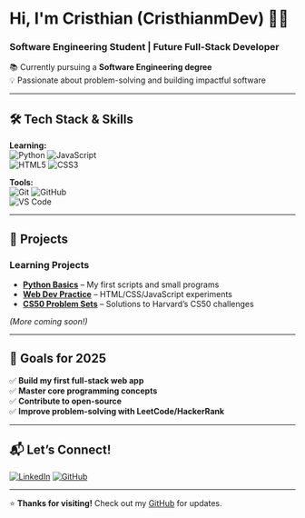 # **Hi, I'm Cristhian  (CristhianmDev)** 👨‍💻  
### **Software Engineering Student | Future Full-Stack Developer**  

📚 Currently pursuing a **Software Engineering degree**  
💡 Passionate about problem-solving and building impactful software  

---

## **🛠️ Tech Stack & Skills**  

**Learning:**  
<img src="https://img.shields.io/badge/Python-3776AB?style=flat&logo=python&logoColor=white" alt="Python" /> <img src="https://img.shields.io/badge/JavaScript-F7DF1E?style=flat&logo=javascript&logoColor=black" alt="JavaScript" />  
<img src="https://img.shields.io/badge/HTML5-E34F26?style=flat&logo=html5&logoColor=white" alt="HTML5" /> <img src="https://img.shields.io/badge/CSS3-1572B6?style=flat&logo=css3&logoColor=white" alt="CSS3" />  

**Tools:**  
<img src="https://img.shields.io/badge/Git-F05032?style=flat&logo=git&logoColor=white" alt="Git" /> <img src="https://img.shields.io/badge/GitHub-181717?style=flat&logo=github&logoColor=white" alt="GitHub" />  
<img src="https://img.shields.io/badge/VS_Code-007ACC?style=flat&logo=visual-studio-code&logoColor=white" alt="VS Code" />  

---

## **📂 Projects**  

### **Learning Projects**  
- [**Python Basics**](https://github.com/muchero/CristhianmDev) – My first scripts and small programs  
- [**Web Dev Practice**](https://github.com/muchero/web-dev-practice) – HTML/CSS/JavaScript experiments  
- [**CS50 Problem Sets**](https://github.com/muchero/CS50) – Solutions to Harvard’s CS50 challenges  

*(More coming soon!)*  

---

## **🎯 Goals for 2025**  
✅ **Build my first full-stack web app**  
✅ **Master core programming concepts**  
✅ **Contribute to open-source**  
✅ **Improve problem-solving with LeetCode/HackerRank**  

---

## **📬 Let’s Connect!**  

[<img src="https://img.shields.io/badge/LinkedIn-0077B5?style=for-the-badge&logo=linkedin&logoColor=white" alt="LinkedIn" />](https://www.linkedin.com/in/cristhian-mucho-palle-513336363/)
[<img src="https://img.shields.io/badge/GitHub-181717?style=for-the-badge&logo=github&logoColor=white" alt="GitHub" />](https://github.com/muchero/CristhianmDev)  

---

⭐ **Thanks for visiting!** Check out my [GitHub](https://github.com/muchero/CristhianmDev) for updates.  
